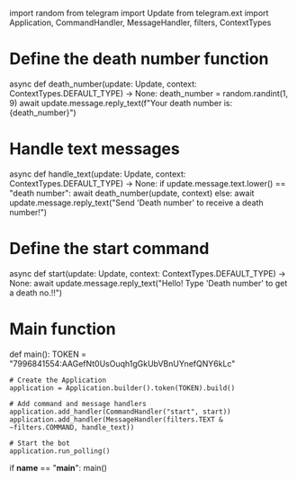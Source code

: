 import random
from telegram import Update
from telegram.ext import Application, CommandHandler, MessageHandler, filters, ContextTypes

# Define the death number function
async def death_number(update: Update, context: ContextTypes.DEFAULT_TYPE) -> None:
    death_number = random.randint(1, 9)
    await update.message.reply_text(f"Your death number is: {death_number}")

# Handle text messages
async def handle_text(update: Update, context: ContextTypes.DEFAULT_TYPE) -> None:
    if update.message.text.lower() == "death number":
        await death_number(update, context)
    else:
        await update.message.reply_text("Send 'Death number' to receive a death number!")

# Define the start command
async def start(update: Update, context: ContextTypes.DEFAULT_TYPE) -> None:
    await update.message.reply_text("Hello! Type 'Death number' to get a death no.!!")

# Main function
def main():
    TOKEN = "7996841554:AAGefNt0UsOuqh1gGkUbVBnUYnefQNY6kLc"

    # Create the Application
    application = Application.builder().token(TOKEN).build()

    # Add command and message handlers
    application.add_handler(CommandHandler("start", start))
    application.add_handler(MessageHandler(filters.TEXT & ~filters.COMMAND, handle_text))

    # Start the bot
    application.run_polling()

if __name__ == "__main__":
    main()

